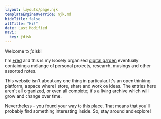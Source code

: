 ```yaml
---
layout: layouts/page.njk
templateEngineOverride: njk,md
hideTitle: false
altTitle: "Hi!"
date: Last Modified
navi:
  key: ƒdisk
---
```


Welcome to ƒdisk!

I'm [Fred](/author) and this is my loosely organized [digital garden](/design/#digital-garden) <span style="color:var(--fg_acc);">eventually</span> containing a mélange of personal projects, research, musings and other assorted notes. 

This website isn't about any one thing in particular. It's an open thinking platform, a space where I store, share and work on ideas. The entries here aren't all organized, or even all complete; it's a living archive which will grow and change over time.

Nevertheless – you found your way to this place. That means that you'll probably find something interesting inside. So, stay around and explore! 


